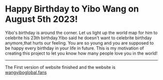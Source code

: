 # Happy Birthday to Yibo Wang on August 5th 2023! 
Yibo's birthday is around the corner. Let us light up the world map for him to celebrite his 23th birthday.Yibo said he doesn't want to celebrite birthday anymore,that hurts our feeling. You are so young and you are supposed to be happy every birthday in your life in future. This is my motivation of creating this project to let you know how many people love you in the world!  
***

 The First version of website finished and the website is [wangyiboglobal.fans](https://wangyiboglobal.fans/)
